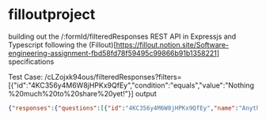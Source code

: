 # filloutproject

building out the /:formId/filteredResponses REST API in Expressjs and Typescript 
following the (Fillout)[https://fillout.notion.site/Software-engineering-assignment-fbd58fd78f59495c99866b91b1358221] specifications

Test Case: /cLZojxk94ous/filteredResponses?filters=[{"id":"4KC356y4M6W8jHPKx9QfEy","condition":"equals","value":"Nothing%20much%20to%20share%20yet!"}]
output 
```json
{"responses":{"questions":[{"id":"4KC356y4M6W8jHPKx9QfEy","name":"Anything else you'd like to share before your call?","type":"LongAnswer","value":"Nothing much to share yet!"}],"totalResponses":1,"pageCount":1}}


```


